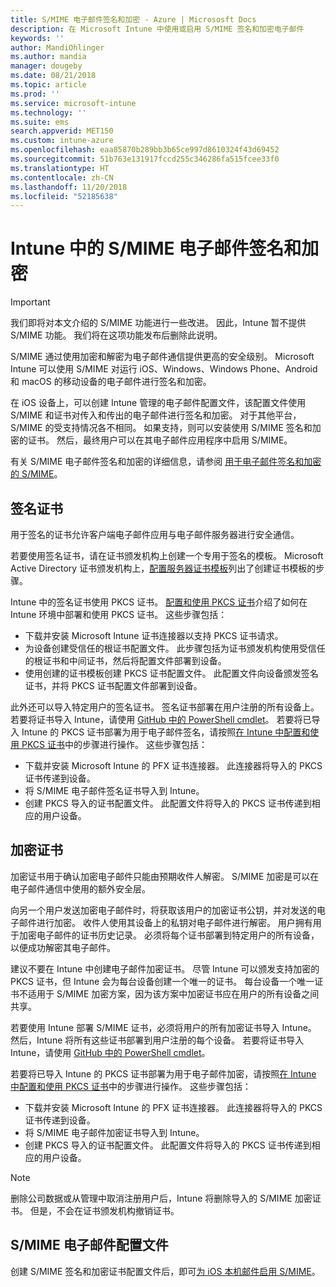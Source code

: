```yaml
---
title: S/MIME 电子邮件签名和加密 - Azure | Micrososft Docs
description: 在 Microsoft Intune 中使用或启用 S/MIME 签名和加密电子邮件
keywords: ''
author: MandiOhlinger
ms.author: mandia
manager: dougeby
ms.date: 08/21/2018
ms.topic: article
ms.prod: ''
ms.service: microsoft-intune
ms.technology: ''
ms.suite: ems
search.appverid: MET150
ms.custom: intune-azure
ms.openlocfilehash: eaa85870b289bb3b65ce997d8610324f43d69452
ms.sourcegitcommit: 51b763e131917fccd255c346286fa515fcee33f0
ms.translationtype: HT
ms.contentlocale: zh-CN
ms.lasthandoff: 11/20/2018
ms.locfileid: "52185638"
---
```

# <a name="smime-email-signing-and-encryption-in-intune"></a>Intune 中的 S/MIME 电子邮件签名和加密

> [!IMPORTANT]
> 我们即将对本文介绍的 S/MIME 功能进行一些改进。 因此，Intune 暂不提供 S/MIME 功能。 我们将在这项功能发布后删除此说明。

S/MIME 通过使用加密和解密为电子邮件通信提供更高的安全级别。 Microsoft Intune 可以使用 S/MIME 对运行 iOS、Windows、Windows Phone、Android 和 macOS 的移动设备的电子邮件进行签名和加密。

在 iOS 设备上，可以创建 Intune 管理的电子邮件配置文件，该配置文件使用 S/MIME 和证书对传入和传出的电子邮件进行签名和加密。 对于其他平台，S/MIME 的受支持情况各不相同。 如果支持，则可以安装使用 S/MIME 签名和加密的证书。 然后，最终用户可以在其电子邮件应用程序中启用 S/MIME。

有关 S/MIME 电子邮件签名和加密的详细信息，请参阅 [用于电子邮件签名和加密的 S/MIME](https://docs.microsoft.com/Exchange/policy-and-compliance/smime)。

## <a name="signing-certificates"></a>签名证书

用于签名的证书允许客户端电子邮件应用与电子邮件服务器进行安全通信。

若要使用签名证书，请在证书颁发机构上创建一个专用于签名的模板。 Microsoft Active Directory 证书颁发机构上，[配置服务器证书模板](https://docs.microsoft.com/windows-server/networking/core-network-guide/cncg/server-certs/configure-the-server-certificate-template)列出了创建证书模板的步骤。

Intune 中的签名证书使用 PKCS 证书。 [配置和使用 PKCS 证书](certficates-pfx-configure.md)介绍了如何在 Intune 环境中部署和使用 PKCS 证书。 这些步骤包括：

- 下载并安装 Microsoft Intune 证书连接器以支持 PKCS 证书请求。
- 为设备创建受信任的根证书配置文件。 此步骤包括为证书颁发机构使用受信任的根证书和中间证书，然后将配置文件部署到设备。
- 使用创建的证书模板创建 PKCS 证书配置文件。 此配置文件向设备颁发签名证书，并将 PKCS 证书配置文件部署到设备。

此外还可以导入特定用户的签名证书。 签名证书部署在用户注册的所有设备上。 若要将证书导入 Intune，请使用 [GitHub 中的 PowerShell cmdlet](https://github.com/Microsoft/Intune-Resource-Access)。 若要将已导入 Intune 的 PKCS 证书部署为用于电子邮件签名，请按照[在 Intune 中配置和使用 PKCS 证书](certficates-pfx-configure.md)中的步骤进行操作。 这些步骤包括：

- 下载并安装 Microsoft Intune 的 PFX 证书连接器。 此连接器将导入的 PKCS 证书传递到设备。
- 将 S/MIME 电子邮件签名证书导入到 Intune。
- 创建 PKCS 导入的证书配置文件。 此配置文件将导入的 PKCS 证书传递到相应的用户设备。

## <a name="encryption-certificates"></a>加密证书

加密证书用于确认加密电子邮件只能由预期收件人解密。 S/MIME 加密是可以在电子邮件通信中使用的额外安全层。

向另一个用户发送加密电子邮件时，将获取该用户的加密证书公钥，并对发送的电子邮件进行加密。 收件人使用其设备上的私钥对电子邮件进行解密。 用户拥有用于加密电子邮件的证书历史记录。 必须将每个证书部署到特定用户的所有设备，以便成功解密其电子邮件。

建议不要在 Intune 中创建电子邮件加密证书。 尽管 Intune 可以颁发支持加密的 PKCS 证书，但 Intune 会为每台设备创建一个唯一的证书。 每台设备一个唯一证书不适用于 S/MIME 加密方案，因为该方案中加密证书应在用户的所有设备之间共享。

若要使用 Intune 部署 S/MIME 证书，必须将用户的所有加密证书导入 Intune。 然后，Intune 将所有这些证书部署到用户注册的每个设备。 若要将证书导入 Intune，请使用 [GitHub 中的 PowerShell cmdlet](https://github.com/Microsoft/Intune-Resource-Access)。

若要将已导入 Intune 的 PKCS 证书部署为用于电子邮件加密，请按照[在 Intune 中配置和使用 PKCS 证书](certficates-pfx-configure.md)中的步骤进行操作。 这些步骤包括：

- 下载并安装 Microsoft Intune 的 PFX 证书连接器。 此连接器将导入的 PKCS 证书传递到设备。
- 将 S/MIME 电子邮件加密证书导入到 Intune。
- 创建 PKCS 导入的证书配置文件。 此配置文件将导入的 PKCS 证书传递到相应的用户设备。

 > [!NOTE]
 > 删除公司数据或从管理中取消注册用户后，Intune 将删除导入的 S/MIME 加密证书。 但是，不会在证书颁发机构撤销证书。

## <a name="smime-email-profiles"></a>S/MIME 电子邮件配置文件

创建 S/MIME 签名和加密证书配置文件后，即可[为 iOS 本机邮件启用 S/MIME](email-settings-ios.md)。